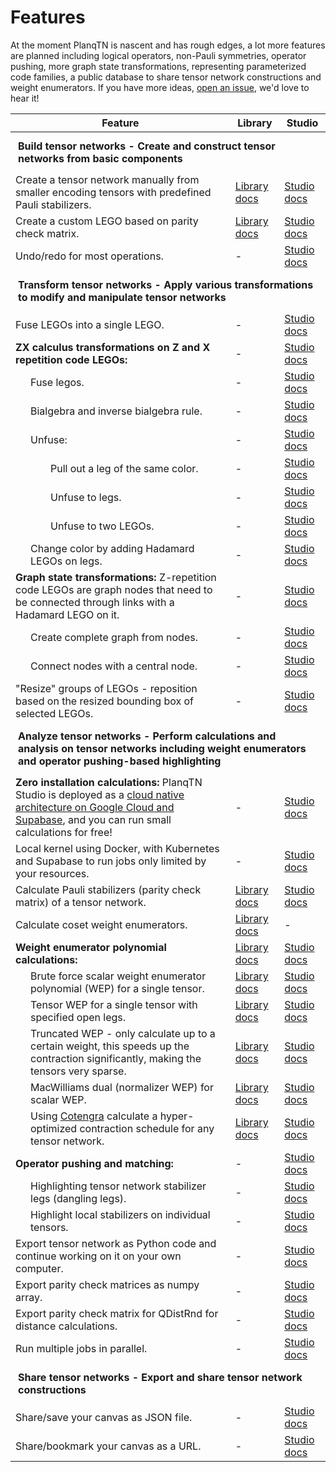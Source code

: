 # Features

At the moment PlanqTN is nascent and has rough edges, a lot more features are
planned including logical operators, non-Pauli symmetries, operator pushing,
more graph state transformations, representing parameterized code families, a
public database to share tensor network constructions and weight enumerators. If
you have more ideas,
[open an issue](https://github.com/planqtn/planqtn/issues/new), we'd love to
hear it!

<table>
<thead>
<tr>
<th>Feature</th>
<th>Library</th>
<th>Studio</th>
</tr>
</thead>
<tbody>

<tr>
<td colspan="3" style="background-color: var(--md-default-bg-color--lightest); font-weight: bold; padding: 12px; border-top: 2px solid var(--md-primary-fg-color);"><strong>Build tensor networks</strong> - Create and construct tensor networks from basic components</td>
</tr>
<tr>
<td>Create a tensor network manually from smaller encoding tensors with predefined Pauli stabilizers.</td>
<td><a href="/docs/planqtn/reference#planqtn">Library docs</a></td>
<td><a href="/docs/planqtn-studio/build">Studio docs</a></td>
</tr>
<tr>
<td>Create a custom LEGO based on parity check matrix.</td>
<td><a href="/docs/planqtn/reference/#planqtn.StabilizerCodeTensorEnumerator">Library docs</a></td>
<td><a href="/docs/planqtn-studio/build/#creating-custom-tensors">Studio docs</a></td>
</tr>
<tr>
<td>Undo/redo for most operations.</td>
<td>-</td>
<td><a href="/docs/planqtn-studio/build">Studio docs</a></td>
</tr>

<tr>
<td colspan="3" style="background-color: var(--md-default-bg-color--lightest); font-weight: bold; padding: 12px; border-top: 2px solid var(--md-primary-fg-color);"><strong>Transform tensor networks</strong> - Apply various transformations to modify and manipulate tensor networks</td>
</tr>
<tr>
<td>Fuse LEGOs into a single LEGO.</td>
<td>-</td>
<td><a href="/docs/planqtn-studio/transform/#fusing-legos">Studio docs</a></td>
</tr>
<tr>
<td><strong>ZX calculus transformations on Z and X repetition code LEGOs:</strong></td>
<td>-</td>
<td><a href="/docs/planqtn-studio/transform/#zx-calculus-transformations">Studio docs</a></td>
</tr>
<tr>
<td style="padding-left: 2em;">Fuse legos.</td>
<td>-</td>
<td><a href="/docs/planqtn-studio/transform/#zx-calculus-transformations">Studio docs</a></td>
</tr>
<tr>
<td style="padding-left: 2em;">Bialgebra and inverse bialgebra rule.</td>
<td>-</td>
<td><a href="/docs/planqtn-studio/ui-controls/#bialgebra-and-inverse-bialgebra">Studio docs</a></td>
</tr>
<tr>
<td style="padding-left: 2em;">Unfuse:</td>
<td>-</td>
<td><a href="/docs/planqtn-studio/transform/#zx-calculus-transformations">Studio docs</a></td>
</tr>
<tr>
<td style="padding-left: 4em;">Pull out a leg of the same color.</td>
<td>-</td>
<td><a href="/docs/planqtn-studio/ui-controls/#pull-out-a-leg-of-the-same-color">Studio docs</a></td>
</tr>
<tr>
<td style="padding-left: 4em;">Unfuse to legs.</td>
<td>-</td>
<td><a href="/docs/planqtn-studio/ui-controls/#unfuse-to-legs">Studio docs</a></td>
</tr>
<tr>
<td style="padding-left: 4em;">Unfuse to two LEGOs.</td>
<td>-</td>
<td><a href="/docs/planqtn-studio/ui-controls/#unfuse-to-2-legos">Studio docs</a></td>
</tr>
<tr>
<td style="padding-left: 2em;">Change color by adding Hadamard LEGOs on legs.</td>
<td>-</td>
<td><a href="/docs/planqtn-studio/ui-controls/#change-color">Studio docs</a></td>
</tr>
<tr>
<td><strong>Graph state transformations:</strong> Z-repetition code LEGOs are graph nodes that need to be connected through links with a Hadamard LEGO on it.</td>
<td>-</td>
<td><a href="/docs/planqtn-studio/transform/#graph-state-transformations">Studio docs</a></td>
</tr>
<tr>
<td style="padding-left: 2em;">Create complete graph from nodes.</td>
<td>-</td>
<td><a href="/docs/planqtn-studio/ui-controls/#complete-graph-through-hadamards">Studio docs</a></td>
</tr>
<tr>
<td style="padding-left: 2em;">Connect nodes with a central node.</td>
<td>-</td>
<td><a href="/docs/planqtn-studio/ui-controls/#connect-via-central-lego">Studio docs</a></td>
</tr>
<tr>
<td>"Resize" groups of LEGOs - reposition based on the resized bounding box of selected LEGOs.</td>
<td>-</td>
<td><a href="/docs/planqtn-studio/transform/#visual-transformations">Studio docs</a></td>
</tr>

<tr>
<td colspan="3" style="background-color: var(--md-default-bg-color--lightest); font-weight: bold; padding: 12px; border-top: 2px solid var(--md-primary-fg-color);"><strong>Analyze tensor networks</strong> - Perform calculations and analysis on tensor networks including weight enumerators and operator pushing-based highlighting</td>
</tr>
<tr>
<td><strong>Zero installation calculations:</strong> PlanqTN Studio is deployed as a <a href="/docs/planqtn-studio/runtimes/#free-planqtn-cloud-runtime">cloud native architecture on Google Cloud and Supabase</a>, and you can run small calculations for free! </td>
<td>-</td>
<td><a href="docs/planqtn-studio/analyze/">Studio docs</a></td>
</tr>
<tr>
<td>Local kernel using Docker, with Kubernetes and Supabase to run jobs only limited by your resources. </td>
<td>-</td>
<td><a href="/docs/planqtn-studio/runtimes/#local-runtime">Studio docs</a></td>
</tr>
<tr>
<td>Calculate Pauli stabilizers (parity check matrix) of a tensor network.</td>
<td><a href="/docs/planqtn/reference/#planqtn.TensorNetwork.conjoin_nodes">Library docs</a></td>
<td><a href="/docs/planqtn-studio/analyze/#calculate-pauli-stabilizers-of-a-tensor-network">Studio docs</a></td>
</tr>
<tr>
<td>Calculate coset weight enumerators.</td>
<td><a href="/docs/planqtn/reference/#planqtn.TensorNetwork.set_coset">Library docs</a></td>
<td>-</td>
</tr>
<tr>
<td><strong>Weight enumerator polynomial calculations:</strong></td>
<td><a href="/docs/planqtn/reference/#planqtn.TensorNetwork.stabilizer_enumerator_polynomial">Library docs</a></td>
<td><a href="/docs/planqtn-studio/analyze/#weight-enumerator-polynomial-calculations">Studio docs</a></td>
</tr>
<tr>
<td style="padding-left: 2em;">Brute force scalar weight enumerator polynomial (WEP) for a single tensor.</td>
<td><a href="/docs/planqtn/reference/#planqtn.StabilizerCodeTensorEnumerator.stabilizer_enumerator_polynomial">Library docs</a></td>
<td><a href="/docs/planqtn-studio/analyze/#weight-enumerator-polynomial-calculations">Studio docs</a></td>
</tr>
<tr>
<td style="padding-left: 2em;">Tensor WEP for a single tensor with specified open legs.</td>
<td><a href="/docs/planqtn/reference/#planqtn.StabilizerCodeTensorEnumerator.stabilizer_enumerator_polynomial">Library docs</a></td>
<td><a href="/docs/planqtn-studio/analyze/#weight-enumerator-polynomial-calculations">Studio docs</a></td>
</tr>
<tr>
<td style="padding-left: 2em;">Truncated WEP - only calculate up to a certain weight, this speeds up the contraction significantly, making the tensors very sparse.</td>
<td><a href="/docs/planqtn/reference/#planqtn.StabilizerCodeTensorEnumerator.stabilizer_enumerator_polynomial">Library docs</a></td>
<td><a href="/docs/planqtn-studio/analyze/#weight-enumerator-polynomial-calculations">Studio docs</a></td>
</tr>
<tr>
<td style="padding-left: 2em;">MacWilliams dual (normalizer WEP) for scalar WEP.</td>
<td><a href="/docs/planqtn/reference/#planqtn.UnivariatePoly.macwilliams_dual">Library docs</a></td>
<td><a href="/docs/planqtn-studio/analyze/#weight-enumerator-polynomial-calculations">Studio docs</a></td>
</tr>
<tr>
<td style="padding-left: 2em;">Using <a href="https://cotengra.readthedocs.io/">Cotengra</a> calculate a hyper-optimized contraction schedule for any tensor network.</td>
<td><a href="/docs/planqtn/contraction/">Library docs</a></td>
<td><a href="/docs/planqtn-studio/analyze/#weight-enumerator-polynomial-calculations">Studio docs</a></td>
</tr>
<tr>
<td><strong>Operator pushing and matching:</strong></td>
<td>-</td>
<td><a href="/docs/planqtn-studio/analyze/#operator-pushing-and-matching">Studio docs</a></td>
</tr>
<tr>
<td style="padding-left: 2em;">Highlighting tensor network stabilizer legs (dangling legs).</td>
<td>-</td>
<td><a href="/docs/planqtn-studio/analyze/#operator-pushing-and-matching">Studio docs</a></td>
</tr>
<tr>
<td style="padding-left: 2em;">Highlight local stabilizers on individual tensors.</td>
<td>-</td>
<td><a href="/docs/planqtn-studio/analyze/#operator-pushing-and-matching">Studio docs</a></td>
</tr>
<tr>
<td>Export tensor network as Python code and continue working on it on your own computer.</td>
<td>-</td>
<td><a href="/docs/planqtn-studio/analyze/#export-to-continue-analysis-on-your-computer">Studio docs</a></td>
</tr>
<tr>
<td>Export parity check matrices as numpy array.</td>
<td>-</td>
<td><a href="/docs/planqtn-studio/analyze/#export-to-continue-analysis-on-your-computer">Studio docs</a></td>
</tr>
<tr>
<td>Export parity check matrix for QDistRnd for distance calculations.</td>
<td>-</td>
<td><a href="/docs/planqtn-studio/analyze/#export-to-continue-analysis-on-your-computer">Studio docs</a></td>
</tr>
<tr>
<td>Run multiple jobs in parallel.</td>
<td>-</td>
<td><a href="/docs/planqtn-studio/analyze/">Studio docs</a></td>
</tr>

<tr>
<td colspan="3" style="background-color: var(--md-default-bg-color--lightest); font-weight: bold; padding: 12px; border-top: 2px solid var(--md-primary-fg-color);"><strong>Share tensor networks</strong> - Export and share tensor network constructions</td>
</tr>
<tr>
<td>Share/save your canvas as JSON file.</td>
<td>-</td>
<td><a href="/docs/planqtn-studio/share/">Studio docs</a></td>
</tr>
<tr>
<td>Share/bookmark your canvas as a URL.</td>
<td>-</td>
<td><a href="/docs/planqtn-studio/share/">Studio docs</a></td>
</tr>

</tbody>
</table>
